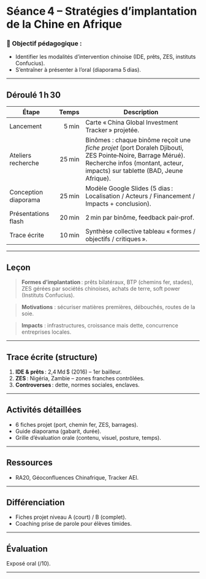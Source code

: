 # Séance 4 – Stratégies d’implantation de la Chine en Afrique

### 🎯 Objectif pédagogique :

- Identifier les modalités d’intervention chinoise (IDE, prêts, ZES, instituts Confucius).
- S’entraîner à présenter à l’oral (diaporama 5 dias).

---

## Déroulé 1 h 30

| Étape                |  Temps | Description                                                                                                                                                                               |
| -------------------- | -----: | ----------------------------------------------------------------------------------------------------------------------------------------------------------------------------------------- |
| Lancement            |  5 min | Carte « China Global Investment Tracker » projetée.                                                                                                                                       |
| Ateliers recherche   | 25 min | Binômes : chaque binôme reçoit une _fiche projet_ (port Doraleh Djibouti, ZES Pointe‑Noire, Barrage Mérué). Recherche infos (montant, acteur, impacts) sur tablette (BAD, Jeune Afrique). |
| Conception diaporama | 25 min | Modèle Google Slides (5 dias : Localisation / Acteurs / Financement / Impacts + conclusion).                                                                                              |
| Présentations flash  | 20 min | 2 min par binôme, feedback pair‑prof.                                                                                                                                                     |
| Trace écrite         | 10 min | Synthèse collective tableau « formes / objectifs / critiques ».                                                                                                                           |

---

## Leçon

> **Formes d’implantation** : prêts bilatéraux, BTP (chemins fer, stades), ZES gérées par sociétés chinoises, achats de terre, soft power (Instituts Confucius).

> **Motivations** : sécuriser matières premières, débouchés, routes de la soie.

> **Impacts** : infrastructures, croissance mais dette, concurrence entreprises locales.

---

## Trace écrite (structure)

1. **IDE & prêts** : 2,4 Md $ (2016) – 1er bailleur.
2. **ZES** : Nigéria, Zambie – zones franches contrôlées.
3. **Controverses** : dette, normes sociales, enclaves.

---

## Activités détaillées

- 6 fiches projet (port, chemin fer, ZES, barrages).
- Guide diaporama (gabarit, durée).
- Grille d’évaluation orale (contenu, visuel, posture, temps).

---

## Ressources

- RA20, Géoconfluences Chinafrique, Tracker AEI.

---

## Différenciation

- Fiches projet niveau A (court) / B (complet).
- Coaching prise de parole pour élèves timides.

---

## Évaluation

Exposé oral (/10).

---
